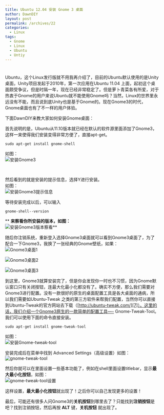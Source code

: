 ```yaml
---
title: Ubuntu 12.04 安装 Gnome 3 桌面
author: DawnDIY
layout: post
permalink: /archives/22
categories:
  - Linux
tags:
  - Gnome
  - Linux
  - Ubuntu
  - Untiy
---
```

# 

Ubuntu，这个Linux发行版就不用我再介绍了，目前的Ubuntu默认使用的是Unity桌面，Unity项目发起于2010年，第一次应用在Ubuntu 11.04 上面，起初这个桌面颇受争议，但是时隔一年，现在已经非常稳定了。但是萝卜青菜各有所爱，对于热衷于Gnome的用户来说Ubuntu就不能使用Gnome吗？当然，Linux的世界里永远没有不能，而且说到底Unity也是基于Gnome的。现在Gnome3的时代，Gnome桌面也有了不一样的用户体验。

下面DawnDIY来教大家如何安装Gnome桌面：

首先说明的是，Ubuntu从11.10版本就已经在默认的软件源里面添加了Gnome3，这样一来使得我们安装变得非常方便了，直接apt-get。

    sudo apt-get install gnome-shell

如图：  
![][1]

 [1]: http://i.imgur.com/0mpS3.png "安装Gnome3"



 

然后看到的就是安装的提示信息，选择Y进行安装。  
如图：  
![][2]

 [2]: http://i.imgur.com/0sdvH.png "安装Gnome3提示信息"

等待安装完成以后，可以输入

    gnome-shell--version

** **来察看你所安装的版本，如图：**  
![][3]**

 [3]: http://i.imgur.com/tCRb1.png "安装Gnome3版本察看"

随后你注销系统，重新登入选择Gnome3桌面就可以看到Gnome3桌面了，为了配合一下Gnome3，我换了一张经典的Gnome壁纸，如果：  
![][4]

 [4]: http://i.imgur.com/kECFx.jpg "Gnome3桌面1"

![][5]

 [5]: http://i.imgur.com/eEruV.jpg "Gnome3桌面2"

![][6]

 [6]: http://i.imgur.com/J9WJo.png "Gnome3桌面3"

到这里，Gnome3就算安装完了，但是你会发现你一时也不习惯，因为Gnome默认窗口只有关闭按钮，连最大化最小化都没有了。确实不方便，那么我们需要对Gnome3进行配置。没有一款很好的原生的桌面配置工具是各大桌面的通病，所以我们需要如Ubuntu-Tweak 之类的第三方软件来帮我们配置，当然你可以直接到Ubuntu-Tweak的官方网站去下载（[http://ubuntu-tweak.com/][7]）。这里的话，我们介绍一个Gnome3原生的一款简单的配置工具—- Gnome-Tweak-Tool。我们可以使用下面的命令直接安装。

 [7]: http://ubuntu-tweak.com/ "ubuntu-tweak"

    sudo apt-get install gnome-tweak-tool

如图：  
![][8]

 [8]: http://i.imgur.com/hfuls.png "安装Gnome-tweak-tool"

安装完成后在菜单中找到 Advanced Settings（高级设置）如图：  
![][9]

 [9]: http://i.imgur.com/0EbN3.png "gnome-tweak-tool"

然后你就可以在里面设置一些基本功能了，例如在shell里面设置titlebar，显示**最大最小化按钮**，如图：  
![][10]

 [10]: http://i.imgur.com/H045V.png "gnome-tweak-tool设置"

这样设置，**最大最小化按钮**就出现了！之后你可以自己发现更多的设置！

最后，可能还有很多人问Gnome3的**关机按钮**到哪里去了？只能找到**注销按钮**是吧？找到注销按钮，然后再按 **ALT** 键，**关机按钮** 就出现了。
